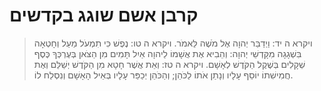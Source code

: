 # קרבן אשם שוגג בקדשים

> ויקרא ה יד: וַיְדַבֵּר יְהוָה אֶל מֹשֶׁה לֵּאמֹר.
> ויקרא ה טו: נֶפֶשׁ כִּי תִמְעֹל מַעַל וְחָטְאָה בִּשְׁגָגָה מִקָּדְשֵׁי יְהוָה:  וְהֵבִיא אֶת אֲשָׁמוֹ לַיהוָה אַיִל תָּמִים מִן הַצֹּאן בְּעֶרְכְּךָ כֶּסֶף שְׁקָלִים בְּשֶׁקֶל הַקֹּדֶשׁ לְאָשָׁם.
> ויקרא ה טז: וְאֵת אֲשֶׁר חָטָא מִן הַקֹּדֶשׁ יְשַׁלֵּם וְאֶת חֲמִישִׁתוֹ יוֹסֵף עָלָיו וְנָתַן אֹתוֹ לַכֹּהֵן; וְהַכֹּהֵן יְכַפֵּר עָלָיו בְּאֵיל הָאָשָׁם וְנִסְלַח לוֹ. 
 


